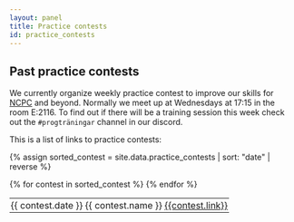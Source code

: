 ```yaml
---
layout: panel
title: Practice contests
id: practice_contests
---
```


## Past practice contests

We currently organize weekly practice contest to improve our skills for [NCPC](https://nordic.icpc.io) and beyond. Normally we meet up at Wednesdays at 17:15 in the room E:2116. To find out if there will be a training session this week check out the `#progträningar` channel in our discord. 

This is a list of links to practice contests:

{% assign sorted_contest = site.data.practice_contests | sort: "date" | reverse %}

<table id="my-table">
{% for contest in sorted_contest %}
<tr>
<td>
{{ contest.date }}
</td>
<td>
{{ contest.name }}
</td>
<td>
<a href="{{ contest.link }}">{{contest.link}}</a>
</td>
</tr>
{% endfor %}
</table>

<style>
#my-table td {
    padding: 2px 2px;
}
#my-table tr:hover {

}
</style>
